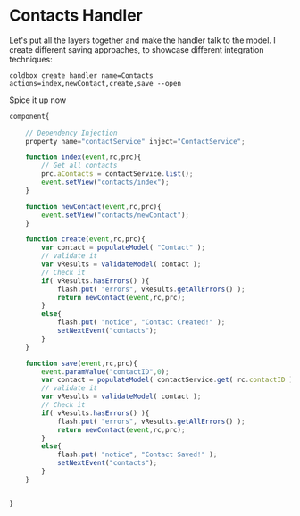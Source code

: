 # Contacts Handler

Let's put all the layers together and make the handler talk to the model. I create different saving approaches, to showcase different integration techniques:

```
coldbox create handler name=Contacts actions=index,newContact,create,save --open
```

Spice it up now

```js
component{
	
	// Dependency Injection
	property name="contactService" inject="ContactService";

	function index(event,rc,prc){
		// Get all contacts
		prc.aContacts = contactService.list();
		event.setView("contacts/index");
	}

	function newContact(event,rc,prc){
		event.setView("contacts/newContact");
	}

	function create(event,rc,prc){
		var contact = populateModel( "Contact" );
		// validate it
		var vResults = validateModel( contact );
		// Check it
		if( vResults.hasErrors() ){
			flash.put( "errors", vResults.getAllErrors() );
			return newContact(event,rc,prc);
		}
		else{
			flash.put( "notice", "Contact Created!" );
			setNextEvent("contacts");
		}
	}

	function save(event,rc,prc){
		event.paramValue("contactID",0);
		var contact = populateModel( contactService.get( rc.contactID ) );
		// validate it
		var vResults = validateModel( contact );
		// Check it
		if( vResults.hasErrors() ){
			flash.put( "errors", vResults.getAllErrors() );
			return newContact(event,rc,prc);
		}
		else{
			flash.put( "notice", "Contact Saved!" );
			setNextEvent("contacts");
		}
	}


}
```

